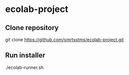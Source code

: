 # ecolab-project


## Clone repository

  git clone https://github.com/smrtsstms/ecolab-project.git
  
## Run installer

  ./ecolab-runner.sh
